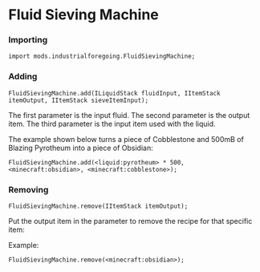 # Fluid Sieving Machine

### Importing

```zenscript
import mods.industrialforegoing.FluidSievingMachine;
```

### Adding

```zenscript
FluidSievingMachine.add(ILiquidStack fluidInput, IItemStack itemOutput, IItemStack sieveItemInput);
```

The first parameter is the input fluid. The second parameter is the output item. The third parameter is the input item used with the liquid.

The example shown below turns a piece of Cobblestone and 500mB of Blazing Pyrotheum into a piece of Obsidian:

```zenscript
FluidSievingMachine.add(<liquid:pyrotheum> * 500, <minecraft:obsidian>, <minecraft:cobblestone>);
```

### Removing

```zenscript
FluidSievingMachine.remove(IItemStack itemOutput);
```

Put the output item in the parameter to remove the recipe for that specific item:

Example:

```zenscript
FluidSievingMachine.remove(<minecraft:obsidian>);
```
